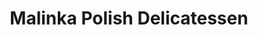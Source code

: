 ---
title: "Malinka Polish Delicatessen"
url: /cheltenham/malinka-polish-delicatessen/
shop: deli
---